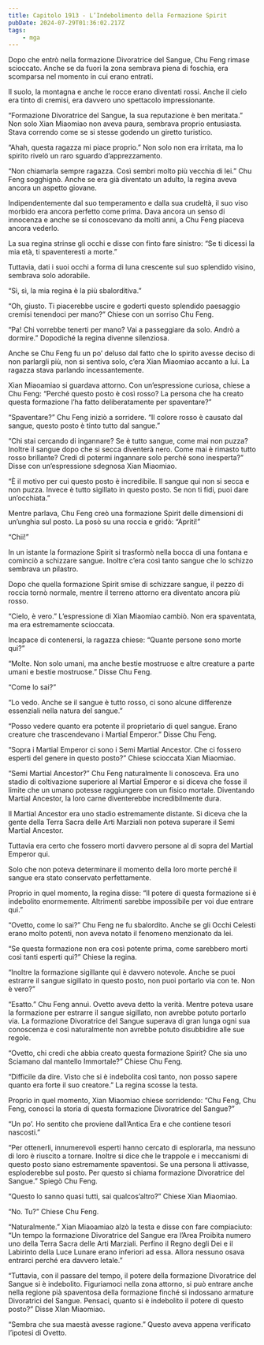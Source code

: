 ```yaml
---
title: Capitolo 1913 - L’Indebolimento della Formazione Spirit
pubDate: 2024-07-29T01:36:02.217Z
tags:
    - mga
---
```


Dopo che entrò nella formazione Divoratrice del Sangue, Chu Feng rimase scioccato. Anche se da fuori la zona sembrava piena di foschia, era scomparsa nel momento in cui erano entrati.

Il suolo, la montagna e anche le rocce erano diventati rossi. Anche il cielo era tinto di cremisi, era davvero uno spettacolo impressionante.

“Formazione Divoratrice del Sangue, la sua reputazione è ben meritata.” Non solo Xian Miaomiao non aveva paura, sembrava proprio entusiasta. Stava correndo come se si stesse godendo un giretto turistico.

“Ahah, questa ragazza mi piace proprio.” Non solo non era irritata, ma lo spirito rivelò un raro sguardo d’apprezzamento.

“Non chiamarla sempre ragazza. Così sembri molto più vecchia di lei.” Chu Feng sogghignò. Anche se era già diventato un adulto, la regina aveva ancora un aspetto giovane.

Indipendentemente dal suo temperamento e dalla sua crudeltà, il suo viso morbido era ancora perfetto come prima. Dava ancora un senso di innocenza e anche se si conoscevano da molti anni, a Chu Feng piaceva ancora vederlo.

La sua regina strinse gli occhi e disse con finto fare sinistro: “Se ti dicessi la mia età, ti spaventeresti a morte.”

Tuttavia, dati i suoi occhi a forma di luna crescente sul suo splendido visino, sembrava solo adorabile.

“Sì, sì, la mia regina è la più sbalorditiva.”

“Oh, giusto. Ti piacerebbe uscire e goderti questo splendido paesaggio cremisi tenendoci per mano?” Chiese con un sorriso Chu Feng.

“Pa! Chi vorrebbe tenerti per mano? Vai a passeggiare da solo. Andrò a dormire.” Dopodiché la regina divenne silenziosa.

Anche se Chu Feng fu un po’ deluso dal fatto che lo spirito avesse deciso di non parlargli più, non si sentiva solo, c’era Xian Miaomiao accanto a lui. La ragazza stava parlando incessantemente.

Xian Miaoamiao si guardava attorno. Con un’espressione curiosa, chiese a Chu Feng: “Perché questo posto è così rosso? La persona che ha creato questa formazione l’ha fatto deliberatamente per spaventare?”

“Spaventare?” Chu Feng iniziò a sorridere. “Il colore rosso è causato dal sangue, questo posto è tinto tutto dal sangue.”

“Chi stai cercando di ingannare? Se è tutto sangue, come mai non puzza? Inoltre il sangue dopo che si secca diventerà nero. Come mai è rimasto tutto rosso brillante? Credi di potermi ingannare solo perché sono inesperta?” Disse con un’espressione sdegnosa Xian Miaomiao.

“È il motivo per cui questo posto è incredibile. Il sangue qui non si secca e non puzza. Invece è tutto sigillato in questo posto. Se non ti fidi, puoi dare un’occhiata.”

Mentre parlava, Chu Feng creò una formazione Spirit delle dimensioni di un’unghia sul posto. La posò su una roccia e gridò: “Apriti!”

“Chii!”

In un istante la formazione Spirit si trasformò nella bocca di una fontana e cominciò a schizzare sangue. Inoltre c’era così tanto sangue che lo schizzo sembrava un pilastro.

Dopo che quella formazione Spirit smise di schizzare sangue, il pezzo di roccia tornò normale, mentre il terreno attorno era diventato ancora più rosso.

“Cielo, è vero.” L’espressione di Xian Miaomiao cambiò. Non era spaventata, ma era estremamente scioccata.

Incapace di contenersi, la ragazza chiese: “Quante persone sono morte qui?”

“Molte. Non solo umani, ma anche bestie mostruose e altre creature a parte umani e bestie mostruose.” Disse Chu Feng.

“Come lo sai?”

“Lo vedo. Anche se il sangue è tutto rosso, ci sono alcune differenze essenziali nella natura del sangue.”

“Posso vedere quanto era potente il proprietario di quel sangue. Erano creature che trascendevano i Martial Emperor.” Disse Chu Feng.

“Sopra i Martial Emperor ci sono i Semi Martial Ancestor. Che ci fossero esperti del genere in questo posto?” Chiese scioccata Xian Miaomiao.

“Semi Martial Ancestor?” Chu Feng naturalmente li conosceva. Era uno stadio di coltivazione superiore al Martial Emperor e si diceva che fosse il limite che un umano potesse raggiungere con un fisico mortale. Diventando Martial Ancestor, la loro carne diventerebbe incredibilmente dura.

Il Martial Ancestor era uno stadio estremamente distante. Si diceva che la gente della Terra Sacra delle Arti Marziali non poteva superare il Semi Martial Ancestor.

Tuttavia era certo che fossero morti davvero persone al di sopra del Martial Emperor qui.

Solo che non poteva determinare il momento della loro morte perché il sangue era stato conservato perfettamente.

Proprio in quel momento, la regina disse: “Il potere di questa formazione si è indebolito enormemente. Altrimenti sarebbe impossibile per voi due entrare qui.”

“Ovetto, come lo sai?” Chu Feng ne fu sbalordito. Anche se gli Occhi Celesti erano molto potenti, non aveva notato il fenomeno menzionato da lei.

“Se questa formazione non era così potente prima, come sarebbero morti così tanti esperti qui?” Chiese la regina.

“Inoltre la formazione sigillante qui è davvero notevole. Anche se puoi estrarre il sangue sigillato in questo posto, non puoi portarlo via con te. Non è vero?”

“Esatto.” Chu Feng annuì. Ovetto aveva detto la verità. Mentre poteva usare la formazione per estrarre il sangue sigillato, non avrebbe potuto portarlo via. La formazione Divoratrice del Sangue superava di gran lunga ogni sua conoscenza e così naturalmente non avrebbe potuto disubbidire alle sue regole.

“Ovetto, chi credi che abbia creato questa formazione Spirit? Che sia uno Sciamano dal mantello Immortale?” Chiese Chu Feng.

“Difficile da dire. Visto che si è indebolita così tanto, non posso sapere quanto era forte il suo creatore.” La regina scosse la testa.

Proprio in quel momento, Xian Miaomiao chiese sorridendo: “Chu Feng, Chu Feng, conosci la storia di questa formazione Divoratrice del Sangue?”

“Un po’. Ho sentito che proviene dall’Antica Era e che contiene tesori nascosti.”

“Per ottenerli, innumerevoli esperti hanno cercato di esplorarla, ma nessuno di loro è riuscito a tornare. Inoltre si dice che le trappole e i meccanismi di questo posto siano estremamente spaventosi. Se una persona li attivasse, esploderebbe sul posto. Per questo si chiama formazione Divoratrice del Sangue.” Spiegò Chu Feng.

“Questo lo sanno quasi tutti, sai qualcos’altro?” Chiese Xian Miaomiao.

“No. Tu?” Chiese Chu Feng.

“Naturalmente.” Xian Miaoamiao alzò la testa e disse con fare compiaciuto: “Un tempo la formazione Divoratrice del Sangue era l’Area Proibita numero uno della Terra Sacra delle Arti Marziali. Perfino il Regno degli Dei e il Labirinto della Luce Lunare erano inferiori ad essa. Allora nessuno osava entrarci perché era davvero letale.”

“Tuttavia, con il passare del tempo, il potere della formazione Divoratrice del Sangue si è indebolito. Figuriamoci nella zona attorno, si può entrare anche nella regione pià spaventosa della formazione finché si indossano armature Divoratrici del Sangue. Pensaci, quanto si è indebolito il potere di questo posto?” Disse XIan Miaomiao.

“Sembra che sua maestà avesse ragione.” Questo aveva appena verificato l’ipotesi di Ovetto.



